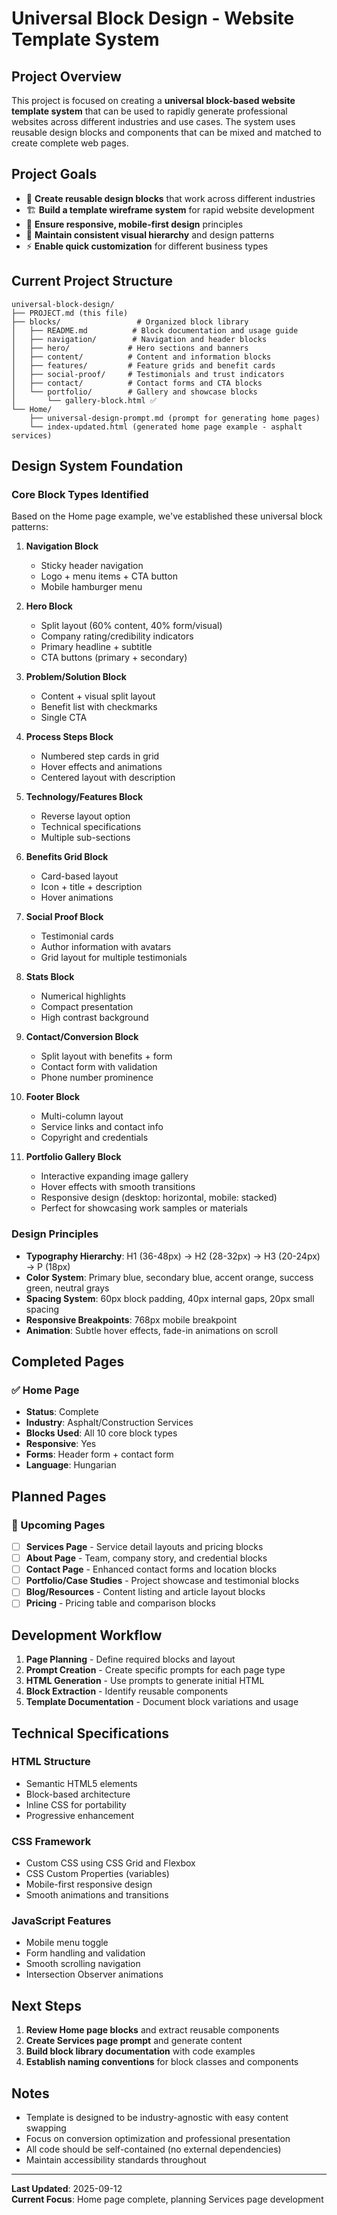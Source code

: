 # Universal Block Design - Website Template System

## Project Overview

This project is focused on creating a **universal block-based website template system** that can be used to rapidly generate professional websites across different industries and use cases. The system uses reusable design blocks and components that can be mixed and matched to create complete web pages.

## Project Goals

- 🎯 **Create reusable design blocks** that work across different industries
- 🏗️ **Build a template wireframe system** for rapid website development  
- 📱 **Ensure responsive, mobile-first design** principles
- 🎨 **Maintain consistent visual hierarchy** and design patterns
- ⚡ **Enable quick customization** for different business types

## Current Project Structure

```
universal-block-design/
├── PROJECT.md (this file)
├── blocks/                 # Organized block library
│   ├── README.md          # Block documentation and usage guide
│   ├── navigation/        # Navigation and header blocks
│   ├── hero/             # Hero sections and banners  
│   ├── content/          # Content and information blocks
│   ├── features/         # Feature grids and benefit cards
│   ├── social-proof/     # Testimonials and trust indicators
│   ├── contact/          # Contact forms and CTA blocks
│   └── portfolio/        # Gallery and showcase blocks
│       └── gallery-block.html ✅
└── Home/
    ├── universal-design-prompt.md (prompt for generating home pages)
    └── index-updated.html (generated home page example - asphalt services)
```

## Design System Foundation

### Core Block Types Identified
Based on the Home page example, we've established these universal block patterns:

1. **Navigation Block**
   - Sticky header navigation
   - Logo + menu items + CTA button
   - Mobile hamburger menu

2. **Hero Block**
   - Split layout (60% content, 40% form/visual)
   - Company rating/credibility indicators
   - Primary headline + subtitle
   - CTA buttons (primary + secondary)

3. **Problem/Solution Block**
   - Content + visual split layout
   - Benefit list with checkmarks
   - Single CTA

4. **Process Steps Block**
   - Numbered step cards in grid
   - Hover effects and animations
   - Centered layout with description

5. **Technology/Features Block**
   - Reverse layout option
   - Technical specifications
   - Multiple sub-sections

6. **Benefits Grid Block**
   - Card-based layout
   - Icon + title + description
   - Hover animations

7. **Social Proof Block**
   - Testimonial cards
   - Author information with avatars
   - Grid layout for multiple testimonials

8. **Stats Block**
   - Numerical highlights
   - Compact presentation
   - High contrast background

9. **Contact/Conversion Block**
   - Split layout with benefits + form
   - Contact form with validation
   - Phone number prominence

10. **Footer Block**
    - Multi-column layout
    - Service links and contact info
    - Copyright and credentials

11. **Portfolio Gallery Block**
    - Interactive expanding image gallery
    - Hover effects with smooth transitions
    - Responsive design (desktop: horizontal, mobile: stacked)
    - Perfect for showcasing work samples or materials

### Design Principles

- **Typography Hierarchy**: H1 (36-48px) → H2 (28-32px) → H3 (20-24px) → P (18px)
- **Color System**: Primary blue, secondary blue, accent orange, success green, neutral grays
- **Spacing System**: 60px block padding, 40px internal gaps, 20px small spacing
- **Responsive Breakpoints**: 768px mobile breakpoint
- **Animation**: Subtle hover effects, fade-in animations on scroll

## Completed Pages

### ✅ Home Page
- **Status**: Complete
- **Industry**: Asphalt/Construction Services
- **Blocks Used**: All 10 core block types
- **Responsive**: Yes
- **Forms**: Header form + contact form
- **Language**: Hungarian

## Planned Pages

### 🚧 Upcoming Pages
- [ ] **Services Page** - Service detail layouts and pricing blocks
- [ ] **About Page** - Team, company story, and credential blocks  
- [ ] **Contact Page** - Enhanced contact forms and location blocks
- [ ] **Portfolio/Case Studies** - Project showcase and testimonial blocks
- [ ] **Blog/Resources** - Content listing and article layout blocks
- [ ] **Pricing** - Pricing table and comparison blocks

## Development Workflow

1. **Page Planning** - Define required blocks and layout
2. **Prompt Creation** - Create specific prompts for each page type
3. **HTML Generation** - Use prompts to generate initial HTML
4. **Block Extraction** - Identify reusable components
5. **Template Documentation** - Document block variations and usage

## Technical Specifications

### HTML Structure
- Semantic HTML5 elements
- Block-based architecture
- Inline CSS for portability
- Progressive enhancement

### CSS Framework
- Custom CSS using CSS Grid and Flexbox
- CSS Custom Properties (variables)
- Mobile-first responsive design
- Smooth animations and transitions

### JavaScript Features
- Mobile menu toggle
- Form handling and validation
- Smooth scrolling navigation
- Intersection Observer animations

## Next Steps

1. **Review Home page blocks** and extract reusable components
2. **Create Services page prompt** and generate content
3. **Build block library documentation** with code examples
4. **Establish naming conventions** for block classes and components

## Notes

- Template is designed to be industry-agnostic with easy content swapping
- Focus on conversion optimization and professional presentation
- All code should be self-contained (no external dependencies)
- Maintain accessibility standards throughout

---

**Last Updated**: 2025-09-12  
**Current Focus**: Home page complete, planning Services page development